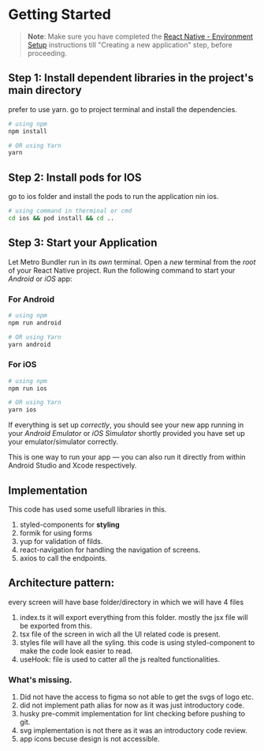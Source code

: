 # Getting Started

>**Note**: Make sure you have completed the [React Native - Environment Setup](https://reactnative.dev/docs/environment-setup) instructions till "Creating a new application" step, before proceeding.

## Step 1: Install dependent libraries in the project's main directory

prefer to use yarn. go to project terminal and install the dependencies.
```bash
# using npm
npm install

# OR using Yarn
yarn 
```


## Step 2: Install pods for IOS

go to ios folder and install the pods to run the application nin ios.
```bash
# using command in therminal or cmd
cd ios && pod install && cd ..
```


## Step 3: Start your Application

Let Metro Bundler run in its _own_ terminal. Open a _new_ terminal from the _root_ of your React Native project. Run the following command to start your _Android_ or _iOS_ app:

### For Android

```bash
# using npm
npm run android

# OR using Yarn
yarn android
```

### For iOS

```bash
# using npm
npm run ios

# OR using Yarn
yarn ios
```

If everything is set up _correctly_, you should see your new app running in your _Android Emulator_ or _iOS Simulator_ shortly provided you have set up your emulator/simulator correctly.

This is one way to run your app — you can also run it directly from within Android Studio and Xcode respectively.

## Implementation

This code has used some usefull libraries in this.

1. styled-components for **styling** 
2. formik for using forms 
3. yup for validation of filds.
4. react-navigation for handling the navigation of screens. 
5. axios to call the endpoints. 

## Architecture pattern:
every screen will have base folder/directory in which we will have 4 files
1. index.ts  it will export everything from this folder. mostly the jsx file will be exported from this. 
2. tsx file of the screen in wich all the UI related code is present. 
3. styles file will have all the syling. this code is using styled-component to make the code look easier to read. 
4. useHook: file is used to catter all the js realted functionalities. 

### What's missing. 
1. Did not have the access to figma so not able to get the svgs of logo etc. 
2. did not implement path alias for now as it was just introductory code.
3. husky pre-commit implementation for lint checking before pushing to git. 
4. svg implementation is not there as it was an introductory code review. 
5. app icons becuse design is not accessible. 

